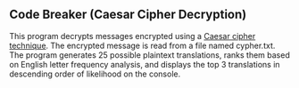 ## Code Breaker (Caesar Cipher Decryption)

This program decrypts messages encrypted using a [Caesar cipher technique](https://en.wikipedia.org/wiki/Caesar_cipher). The encrypted message is read from a file named cypher.txt. The program generates 25 possible plaintext translations, ranks them based on English letter frequency analysis, and displays the top 3 translations in descending order of likelihood on the console. 
